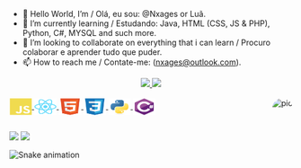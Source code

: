 - 👋 Hello World, I’m / Olá, eu sou: @Nxages or Luã.
- 🌱 I’m currently learning / Estudando: Java, HTML (CSS, JS & PHP), Python, C#, MYSQL and such more.
- 💞️ I’m looking to collaborate on everything that i can learn / Procuro colaborar e aprender tudo que puder.
- 📫 How to reach me / Contate-me: (nxages@outlook.com). 

<div align="center">
  <a href="https://github.com/Nxages">
  <img height="180em" src="https://github-readme-stats.vercel.app/api?username=Nxages&show_icons=true&theme=dracula&include_all_commits=true&count_private=true"/>
  <img height="180em" src="https://github-readme-stats.vercel.app/api/top-langs/?username=Nxages&layout=compact&langs_count=7&theme=dracula"/>
</div>
<div style="display: inline_block"><br>
  <img align="center" alt="Js" height="30" width="40" src="https://raw.githubusercontent.com/devicons/devicon/master/icons/javascript/javascript-plain.svg">
  <img align="center" alt="React" height="30" width="40" src="https://raw.githubusercontent.com/devicons/devicon/master/icons/react/react-original.svg">
  <img align="center" alt="HTML" height="30" width="40" src="https://raw.githubusercontent.com/devicons/devicon/master/icons/html5/html5-original.svg">
  <img align="center" alt="CSS" height="30" width="40" src="https://raw.githubusercontent.com/devicons/devicon/master/icons/css3/css3-original.svg">
  <img align="center" alt="Python" height="30" width="40" src="https://raw.githubusercontent.com/devicons/devicon/master/icons/python/python-original.svg">
  <img align="center" alt="Csharp" height="30" width="40" src="https://raw.githubusercontent.com/devicons/devicon/master/icons/csharp/csharp-original.svg">
  <img align="right" alt="pic" height="150" style="border-radius:60px;" src="https://instagram.fgru5-1.fna.fbcdn.net/v/t51.2885-15/275928035_277520977904668_5816036547420822488_n.webp?stp=dst-jpg_e35&_nc_ht=instagram.fgru5-1.fna.fbcdn.net&_nc_cat=104&_nc_ohc=OtRRnlZEYGsAX_hvl1j&edm=ALQROFkBAAAA&ccb=7-4&ig_cache_key=Mjc5NzQ4NTYxOTUxODg3NjczMg%3D%3D.2-ccb7-4&oh=00_AT-gyYZT3on0R6D53aZKlo0DVLIXn3BO4lB10K98wiVZVQ&oe=623CFEA5&_nc_sid=30a2ef">
</div>
  
  ##
 
<div> 
  <a href="https://www.instagram.com/nxages.dev/" target="_blank"><img src="https://img.shields.io/badge/-Instagram-%23E4405F?style=for-the-badge&logo=instagram&logoColor=white" target="_blank"></a>
  <a href="https://www.linkedin.com/in/lua-augusto-santana-7581b0232/" target="_blank"><img src="https://img.shields.io/badge/-LinkedIn-%230077B5?style=for-the-badge&logo=linkedin&logoColor=white" target="_blank"></a> 
 
  ![Snake animation](https://github.com/Nxages)
 
</div>
